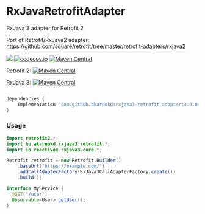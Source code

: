 # RxJavaRetrofitAdapter
RxJava 3 adapter for Retrofit 2

Port of Retrofit/RxJava2 adapter: https://github.com/square/retrofit/tree/master/retrofit-adapters/rxjava2

<a href='https://travis-ci.org/akarnokd/RxJavaRetrofitAdapter/builds'><img src='https://travis-ci.org/akarnokd/RxJavaRetrofitAdapter.svg?branch=master'></a>
[![codecov.io](http://codecov.io/github/akarnokd/RxJavaRetrofitAdapter/coverage.svg?branch=master)](http://codecov.io/github/akarnokd/RxJavaRetrofitAdapter?branch=master)
[![Maven Central](https://maven-badges.herokuapp.com/maven-central/com.github.akarnokd/rxjava3-retrofit-adapter/badge.svg)](https://maven-badges.herokuapp.com/maven-central/com.github.akarnokd/rxjava3-retrofit-adapter)

Retrofit 2: [![Maven Central](https://maven-badges.herokuapp.com/maven-central/com.squareup.retrofit2/retrofit/badge.svg)](https://maven-badges.herokuapp.com/maven-central/com.squareup.retrofit2/retrofit)
 
RxJava 3: [![Maven Central](https://maven-badges.herokuapp.com/maven-central/io.reactivex.rxjava3/rxjava/badge.svg)](https://maven-badges.herokuapp.com/maven-central/io.reactivex.rxjava3/rxjava)


```groovy

dependencies {
    implementation "com.github.akarnokd:rxjava3-retrofit-adapter:3.0.0-RC8"
}
```

### Usage

```java
import retrofit2.*;
import hu.akarnokd.rxjava3.retrofit.*;
import io.reactivex.rxjava3.core.*;

Retrofit retrofit = new Retrofit.Builder()
    .baseUrl("https://example.com/")
    .addCallAdapterFactory(RxJava3CallAdapterFactory.create())
    .build();

interface MyService {
  @GET("/user")
  Observable<User> getUser();
}

```
